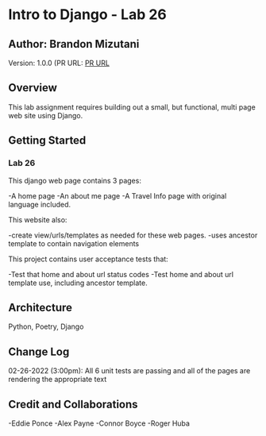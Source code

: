# Intro to Django - Lab 26

## Author: Brandon Mizutani

Version: 1.0.0 (PR URL: [PR URL]()

## Overview

This lab assignment requires building out a small, but functional, multi page web site using Django.

## Getting Started

### Lab 26

This django web page contains 3 pages:

-A home page
-An about me page
-A Travel Info page with original language included.

This website also:

-create view/urls/templates as needed for these web pages.
-uses ancestor template to contain navigation elements

This project contains user acceptance tests that:

-Test that home and about url status codes
-Test home and about url template use, including ancestor template.

## Architecture

Python, Poetry, Django

## Change Log

02-26-2022 (3:00pm): All 6 unit tests are passing and all of the pages are rendering the appropriate text

## Credit and Collaborations

-Eddie Ponce
-Alex Payne
-Connor Boyce
-Roger Huba
